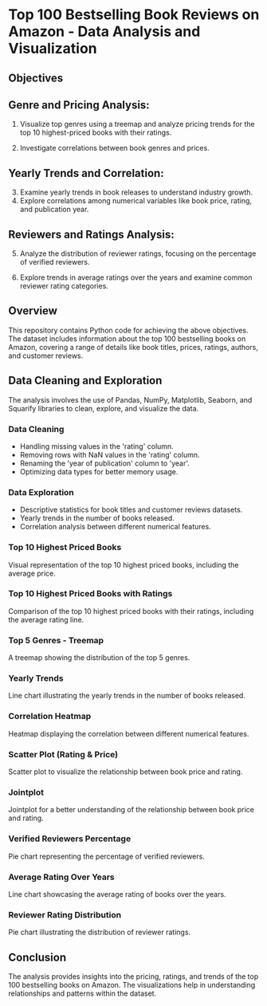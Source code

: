 # Top 100 Bestselling Book Reviews on Amazon - Data Analysis and Visualization

## Objectives

## Genre and Pricing Analysis:

1. Visualize top genres using a treemap and analyze pricing trends for the top 10 highest-priced books with their ratings.
  
2. Investigate correlations between book genres and prices.

## Yearly Trends and Correlation:

3. Examine yearly trends in book releases to understand industry growth.
4. Explore correlations among numerical variables like book price, rating, and publication year.

## Reviewers and Ratings Analysis:

5. Analyze the distribution of reviewer ratings, focusing on the percentage of verified reviewers.

6. Explore trends in average ratings over the years and examine common reviewer rating categories.

## Overview

This repository contains Python code for achieving the above objectives. The dataset includes information about the top 100 bestselling books on Amazon, covering a range of details like book titles, prices, ratings, authors, and customer reviews.


## Data Cleaning and Exploration

The analysis involves the use of Pandas, NumPy, Matplotlib, Seaborn, and Squarify libraries to clean, explore, and visualize the data.

### Data Cleaning

- Handling missing values in the 'rating' column.
- Removing rows with NaN values in the 'rating' column.
- Renaming the 'year of publication' column to 'year'.
- Optimizing data types for better memory usage.

### Data Exploration

- Descriptive statistics for book titles and customer reviews datasets.
- Yearly trends in the number of books released.
- Correlation analysis between different numerical features.

### Top 10 Highest Priced Books

Visual representation of the top 10 highest priced books, including the average price.

### Top 10 Highest Priced Books with Ratings

Comparison of the top 10 highest priced books with their ratings, including the average rating line.

### Top 5 Genres - Treemap

A treemap showing the distribution of the top 5 genres.

### Yearly Trends

Line chart illustrating the yearly trends in the number of books released.

### Correlation Heatmap

Heatmap displaying the correlation between different numerical features.

### Scatter Plot (Rating & Price)

Scatter plot to visualize the relationship between book price and rating.

### Jointplot

Jointplot for a better understanding of the relationship between book price and rating.

### Verified Reviewers Percentage

Pie chart representing the percentage of verified reviewers.

### Average Rating Over Years

Line chart showcasing the average rating of books over the years.

### Reviewer Rating Distribution

Pie chart illustrating the distribution of reviewer ratings.

## Conclusion

The analysis provides insights into the pricing, ratings, and trends of the top 100 bestselling books on Amazon. The visualizations help in understanding relationships and patterns within the dataset.


